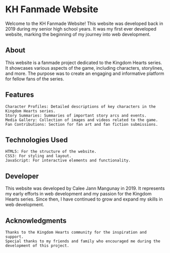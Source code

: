 # KH Fanmade Website

Welcome to the KH Fanmade Website! This website was developed back in 2019 during my senior high school years. It was my first ever developed website, marking the beginning of my journey into web development.

## About
This website is a fanmade project dedicated to the Kingdom Hearts series. It showcases various aspects of the game, including characters, storylines, and more. The purpose was to create an engaging and informative platform for fellow fans of the series.

## Features

    Character Profiles: Detailed descriptions of key characters in the Kingdom Hearts series.
    Story Summaries: Summaries of important story arcs and events.
    Media Gallery: Collection of images and videos related to the game.
    Fan Contributions: Section for fan art and fan fiction submissions.

## Technologies Used

    HTML5: For the structure of the website.
    CSS3: For styling and layout.
    JavaScript: For interactive elements and functionality.

## Developer
This website was developed by Calee Jann Mangunay in 2019. It represents my early efforts in web development and my passion for the Kingdom Hearts series. Since then, I have continued to grow and expand my skills in web development.

## Acknowledgments

    Thanks to the Kingdom Hearts community for the inspiration and support.
    Special thanks to my friends and family who encouraged me during the development of this project.
